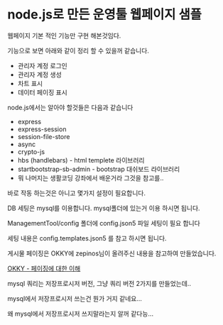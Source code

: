 # node.js로 만든 운영툴 웹페이지 샘플

웹페이지 기본 적인 기능만 구현 해본것임다.

기능으로 보면 아래와 같이 정리 할 수 있을꺼 같습니다.

- 관리자 계정 로그인
- 관리자 계정 생성 
- 차트 표시
- 데이터 페이징 표시

node.js에서는 알아야 할것들은 다음과 같습니다

- express
- express-session
- session-file-store
- async
- crypto-js
- hbs (handlebars) - html templete 라이브러리
- startbootstrap-sb-admin - bootstrap 대쉬보드 라이브러리
- 뭐 나머지는 생활코딩 강좌에서 배운거라 그것을 참고를..

바로 작동 하는것은 아니고 몇가지 설정이 필요합니다.

DB 세팅은 mysql를 이용합니다. mysql폴더에 있는거 이용 하시면 됩니다.

ManagementTool/config 폴더에 config.json5 파일 세팅이 필요 합니다

세팅 내용은 config.templates.json5 를 참고 하시면 됩니다.

게시물 페이징은 OKKY에 zepinos님이 올려주신 내용을 참고하여 만들었습니다. 

[OKKY - 페이징에 대한 이해](https://okky.kr/articles/tips?query=%ED%8E%98%EC%9D%B4%EC%A7%95%28Paging%29%EC%97%90+%EB%8C%80%ED%95%9C+%EC%9D%B4%ED%95%B4&sort=id&order=desc)

mysql 쿼리는 저장프로시저 버전, 그냥 쿼리 버전 2가지를 만들었는데..

mysql에서 저장프로시저 쓰는건 뭔가 거지 같네요... 

왜 mysql에서 저장프로시저 쓰지말라는지 알꺼 같다능...
